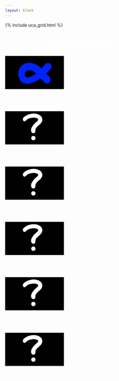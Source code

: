 ```yaml
---
layout: blank
---
```


{% include uca_grid.html %}

<style>
    body {
        background-image: url('../assets/images/Night.png');
    }
</style>

<!-- PAGE CONTENT STARTS HERE -->

<h1 style="color:white; text-align:center;">Unwind Arcadia</h1>

<div class="grid-container">
    <div class="grid-item">
        <a href="https://archkitten.github.io/CS-AP-2/p2/flyby_fishing" class="btn">
            <img src="../assets/images/FlybyFishingLogo.png" alt="Flyby Fishing" width="192" height="108">
        </a>
        <h6 style="color:white">Flyby Fishing</h6>
    </div>
    <div class="grid-item">
        <a href="https://archkitten.github.io/CS-AP-2/p2/uca" class="btn">
            <img src="../assets/images/Question.png" alt="Untitled" width="192" height="108">
        </a>
        <h6 style="color:white">Untitled</h6>
    </div>
    <div class="grid-item">
        <a href="https://archkitten.github.io/CS-AP-2/p2/uca" class="btn">
            <img src="../assets/images/Question.png" alt="Untitled" width="192" height="108">
        </a>
        <h6 style="color:white">Untitled</h6>
    </div>
    <div class="grid-item">
        <a href="https://archkitten.github.io/CS-AP-2/p2/uca" class="btn">
            <img src="../assets/images/Question.png" alt="Untitled" width="192" height="108">
        </a>
        <h6 style="color:white">Untitled</h6>
    </div>
    <div class="grid-item">
        <a href="https://archkitten.github.io/CS-AP-2/p2/uca" class="btn">
            <img src="../assets/images/Question.png" alt="Untitled" width="192" height="108">
        </a>
        <h6 style="color:white">Untitled</h6>
    </div>
    <div class="grid-item">
        <a href="https://archkitten.github.io/CS-AP-2/p2/uca" class="btn">
            <img src="../assets/images/Question.png" alt="Untitled" width="192" height="108">
        </a>
        <h6 style="color:white">Untitled</h6>
    </div>
</div>
